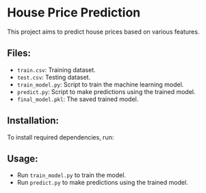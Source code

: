 # House Price Prediction

This project aims to predict house prices based on various features.

## Files:
- `train.csv`: Training dataset.
- `test.csv`: Testing dataset.
- `train_model.py`: Script to train the machine learning model.
- `predict.py`: Script to make predictions using the trained model.
- `final_model.pkl`: The saved trained model.

## Installation:
To install required dependencies, run:



## Usage:
- Run `train_model.py` to train the model.
- Run `predict.py` to make predictions using the trained model.

